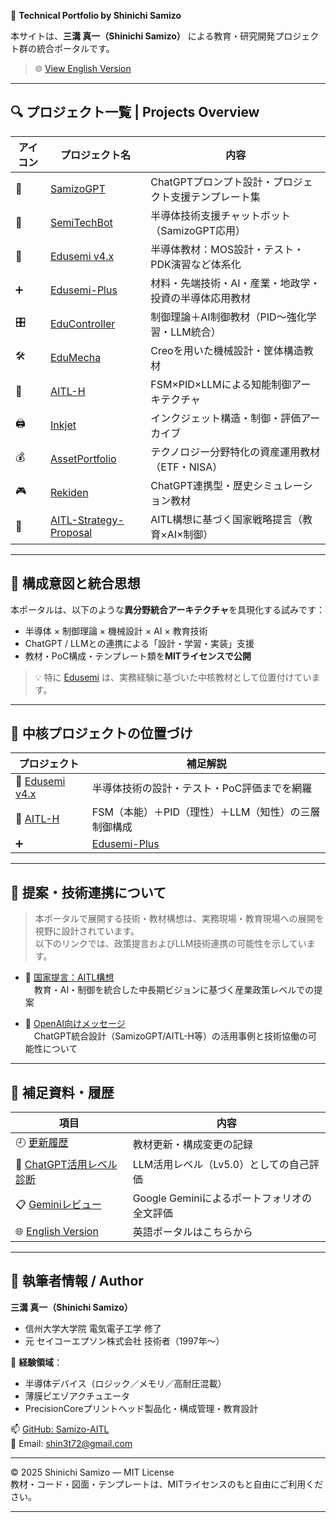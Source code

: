 🧠 **Technical Portfolio by Shinichi Samizo**

本サイトは、**三溝 真一（Shinichi Samizo）** による教育・研究開発プロジェクト群の統合ポータルです。

> 🌐 [View English Version](./en/index.md)

---

## 🔍 プロジェクト一覧 | Projects Overview

| アイコン | プロジェクト名 | 内容 |
|---------|----------------|------|
| 🧠 | [SamizoGPT](https://samizo-aitl.github.io/SamizoGPT/) | ChatGPTプロンプト設計・プロジェクト支援テンプレート集 |
| 📡 | [SemiTechBot](https://samizo-aitl.github.io/SamizoGPT_SemiTechBot/) | 半導体技術支援チャットボット（SamizoGPT応用） |
| 📘 | [Edusemi v4.x](https://samizo-aitl.github.io/Edusemi-v4x/) | 半導体教材：MOS設計・テスト・PDK演習など体系化 |
| ➕ | [Edusemi-Plus](https://samizo-aitl.github.io/Edusemi-Plus/) | 材料・先端技術・AI・産業・地政学・投資の半導体応用教材|
| 🎛️ | [EduController](https://samizo-aitl.github.io/EduController/) | 制御理論＋AI制御教材（PID〜強化学習・LLM統合） |
| 🛠️ | [EduMecha](https://samizo-aitl.github.io/EduMecha/) | Creoを用いた機械設計・筐体構造教材 |
| 🤖 | [AITL-H](https://samizo-aitl.github.io/AITL-H/) | FSM×PID×LLMによる知能制御アーキテクチャ |
| 🖨️ | [Inkjet](https://samizo-aitl.github.io/Inkjet/) | インクジェット構造・制御・評価アーカイブ |
| 💰 | [AssetPortfolio](https://samizo-aitl.github.io/AssetPortfolio-StartGuide/) | テクノロジー分野特化の資産運用教材（ETF・NISA） |
| 🎮 | [Rekiden](https://samizo-aitl.github.io/Rekiden/) | ChatGPT連携型・歴史シミュレーション教材 |
| 🧩 | [AITL-Strategy-Proposal](https://samizo-aitl.github.io/AITL-Strategy-Proposal/) | AITL構想に基づく国家戦略提言（教育×AI×制御） |

---

## 🧩 構成意図と統合思想

本ポータルは、以下のような**異分野統合アーキテクチャ**を具現化する試みです：

- 半導体 × 制御理論 × 機械設計 × AI × 教育技術
- ChatGPT / LLMとの連携による「設計・学習・実装」支援
- 教材・PoC構成・テンプレート類を**MITライセンスで公開**

> 💡 特に [Edusemi](https://samizo-aitl.github.io/Edusemi-v4x/) は、実務経験に基づいた中核教材として位置付けています。

---

## 📘 中核プロジェクトの位置づけ

| プロジェクト | 補足解説 |
|-------------|----------|
| 📘 [Edusemi v4.x](https://samizo-aitl.github.io/Edusemi-v4x/) | 半導体技術の設計・テスト・PoC評価までを網羅 |
| 🤖 [AITL-H](https://samizo-aitl.github.io/AITL-H/) | FSM（本能）＋PID（理性）＋LLM（知性）の三層制御構成 |
| ➕ | [Edusemi-Plus](https://samizo-aitl.github.io/Edusemi-Plus/) | 材料・先端技術・AI・産業・地政学・投資の応用教材 |

---

## 🔗 提案・技術連携について

> 本ポータルで展開する技術・教材構想は、実務現場・教育現場への展開を視野に設計されています。  
> 以下のリンクでは、政策提言およびLLM技術連携の可能性を示しています。

- 🧩 [国家提言：AITL構想](https://samizo-aitl.github.io/AITL-Strategy-Proposal/)  
　教育・AI・制御を統合した中長期ビジョンに基づく産業政策レベルでの提案

- 🤝 [OpenAI向けメッセージ](./about/openai-message.md)  
　ChatGPT統合設計（SamizoGPT/AITL-H等）の活用事例と技術協働の可能性について

---

## 📄 補足資料・履歴

| 項目 | 内容 |
|------|------|
| 🕘 [更新履歴](./about/update.md) | 教材更新・構成変更の記録 |
| 🧠 [ChatGPT活用レベル診断](./about/chatgpt-skill-eval.md) | LLM活用レベル（Lv5.0）としての自己評価 |
| 📋 [Geminiレビュー](./about/gemini-review.md) | Google Geminiによるポートフォリオの全文評価 |
| 🌐 [English Version](./en/index.md) | 英語ポータルはこちらから |

---

## 👤 執筆者情報 / Author

**三溝 真一（Shinichi Samizo）**  
- 信州大学大学院 電気電子工学 修了  
- 元 セイコーエプソン株式会社 技術者（1997年〜）  

📌 **経験領域**：  
- 半導体デバイス（ロジック／メモリ／高耐圧混載）  
- 薄膜ピエゾアクチュエータ  
- PrecisionCoreプリントヘッド製品化・構成管理・教育設計

📫 [GitHub: Samizo-AITL](https://github.com/Samizo-AITL)  
📩 Email: [shin3t72@gmail.com](mailto:shin3t72@gmail.com)

---

© 2025 Shinichi Samizo — MIT License  
教材・コード・図面・テンプレートは、MITライセンスのもと自由にご利用ください。

---
